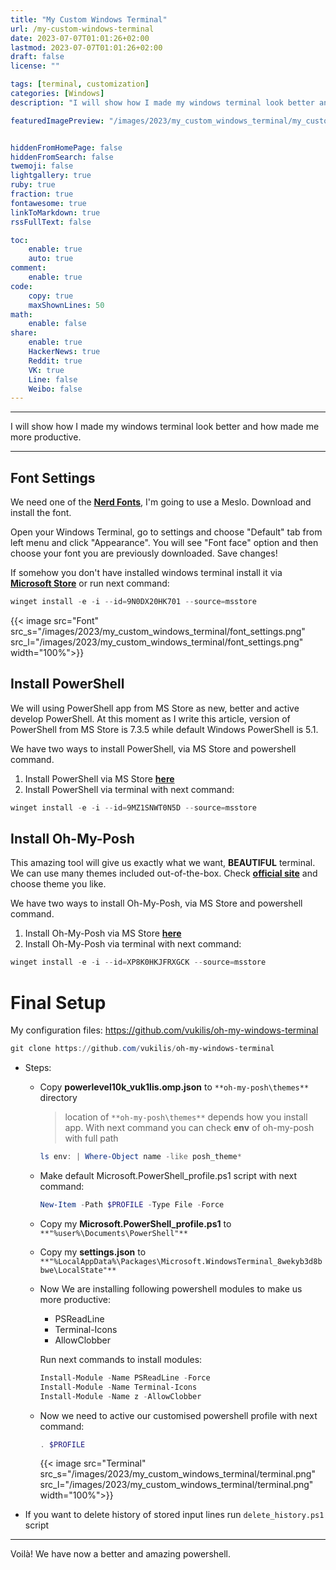 ```yaml
---
title: "My Custom Windows Terminal"
url: /my-custom-windows-terminal
date: 2023-07-07T01:01:26+02:00
lastmod: 2023-07-07T01:01:26+02:00
draft: false
license: ""

tags: [terminal, customization]
categories: [Windows]
description: "I will show how I made my windows terminal look better and how made me more productive..."

featuredImagePreview: "/images/2023/my_custom_windows_terminal/my_custom_windows_terminal.png"


hiddenFromHomePage: false
hiddenFromSearch: false
twemoji: false
lightgallery: true
ruby: true
fraction: true
fontawesome: true
linkToMarkdown: true
rssFullText: false

toc:
    enable: true
    auto: true
comment:
    enable: true
code:
    copy: true
    maxShownLines: 50
math:
    enable: false
share:
    enable: true
    HackerNews: true
    Reddit: true
    VK: true
    Line: false
    Weibo: false
---
```

<!--more-->

---

I will show how I made my windows terminal look better and how made me more productive.

---

## Font Settings

We need one of the [**Nerd Fonts**](https://www.nerdfonts.com/font-downloads), I'm going to use a Meslo. Download and install the font.

Open your Windows Terminal, go to settings and choose "Default" tab from left menu and click "Appearance". You will see "Font face" option and then choose your font you are previously downloaded. Save changes!  

If somehow you don't have installed windows terminal install it via [**Microsoft Store**](https://apps.microsoft.com/store/detail/windows-terminal/9N0DX20HK701) or run next command:
```powershell
winget install -e -i --id=9N0DX20HK701 --source=msstore
```

{{< image src="Font" src_s="/images/2023/my_custom_windows_terminal/font_settings.png" src_l="/images/2023/my_custom_windows_terminal/font_settings.png" width="100%">}}

## Install PowerShell

We will using PowerShell app from MS Store as new, better and active develop PowerShell. At this moment as I write this article, version of PowerShell from MS Store is 7.3.5 while default Windows PowerShell is 5.1.

We have two ways to install PowerShell, via MS Store and powershell command.

1. Install PowerShell via MS Store [**here**](https://apps.microsoft.com/store/detail/windows-terminal/9N0DX20HK701)
2. Install PowerShell via terminal with next command:
```powershell  
winget install -e -i --id=9MZ1SNWT0N5D --source=msstore
```

## Install Oh-My-Posh

This amazing tool will give us exactly what we want, **BEAUTIFUL** terminal. We can use many themes included out-of-the-box.
Check [**official site**](https://apps.microsoft.com/store/detail/windows-terminal/9N0DX20HK701) and choose theme you like.

We have two ways to install Oh-My-Posh, via MS Store and powershell command.

1. Install Oh-My-Posh via MS Store [**here**](https://apps.microsoft.com/store/detail/ohmyposh/XP8K0HKJFRXGCK)
2. Install Oh-My-Posh via terminal with next command:
```powershell  
winget install -e -i --id=XP8K0HKJFRXGCK --source=msstore
```

# Final Setup 

My configuration files: https://github.com/vukilis/oh-my-windows-terminal

```powershell
git clone https://github.com/vukilis/oh-my-windows-terminal
```

- Steps:  

    - Copy **powerlevel10k_vuk1lis.omp.json** to ```**oh-my-posh\themes**``` directory  
        > location of ```**oh-my-posh\themes**``` depends how you install app. With next command you can check **env** of oh-my-posh with full path

        ```powershell
        ls env: | Where-Object name -like posh_theme*
        ```

    - Make default Microsoft.PowerShell_profile.ps1 script with next command:

        ```powershell
        New-Item -Path $PROFILE -Type File -Force
        ```

    - Copy my **Microsoft.PowerShell_profile.ps1** to ```**"%user%\Documents\PowerShell"**```

    - Copy my **settings.json** to ```**"%LocalAppData%\Packages\Microsoft.WindowsTerminal_8wekyb3d8bbwe\LocalState"**```

    - Now We are installing following powershell modules to make us more productive:
        - PSReadLine
        - Terminal-Icons
        - AllowClobber

        Run next commands to install modules:

        ```powershell
        Install-Module -Name PSReadLine -Force
        Install-Module -Name Terminal-Icons
        Install-Module -Name z -AllowClobber
        ``` 

    - Now we need to active our customised powershell profile with next command:

        ```powershell
        . $PROFILE
        ```

        {{< image src="Terminal" src_s="/images/2023/my_custom_windows_terminal/terminal.png" src_l="/images/2023/my_custom_windows_terminal/terminal.png" width="100%">}}

- If you want to delete history of stored input lines run ```delete_history.ps1``` script

---

Voilà! We have now a better and amazing powershell.